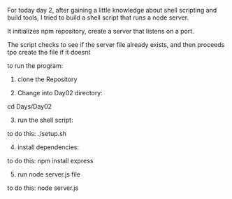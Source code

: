 For today day 2, after gaining a little knowledge about shell scripting and build tools, I tried to build a shell script that runs a node server.

It initializes npm repository, create a server that listens on a port.

The script checks to see if the server file already exists, and then proceeds tpo create the file if it doesnt 

to run the program:

1. clone the Repository 

2. Change into Day02 directory:

cd Days/Day02

3. run the shell script:

to do this: ./setup.sh

4. install dependencies:

to do this: npm install express

5. run node server.js file

to do this: node server.js 
